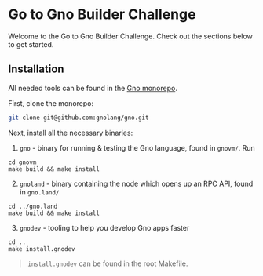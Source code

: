 # Go to Gno Builder Challenge

Welcome to the Go to Gno Builder Challenge. Check out the sections below
to get started.

## Installation

All needed tools can be found in the [Gno monorepo](https://github.com/gnolang/gno).

First, clone the monorepo:

```bash
git clone git@github.com:gnolang/gno.git
```

Next, install all the necessary binaries:

1. `gno` - binary for running & testing the Gno language, found in `gnovm/`. 
Run

```
cd gnovm
make build && make install
```

2. `gnoland` - binary containing the node which opens up an RPC API, found in 
`gno.land/`

```
cd ../gno.land
make build && make install
```

3. `gnodev` - tooling to help you develop Gno apps faster
```
cd ..
make install.gnodev
```

> `install.gnodev` can be found in the root Makefile.